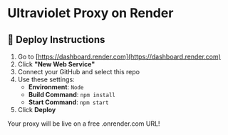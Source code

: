 # Ultraviolet Proxy on Render

## 🚀 Deploy Instructions

1. Go to [https://dashboard.render.com](https://dashboard.render.com)
2. Click **"New Web Service"**
3. Connect your GitHub and select this repo
4. Use these settings:
   - **Environment**: `Node`
   - **Build Command**: `npm install`
   - **Start Command**: `npm start`
5. Click **Deploy**

Your proxy will be live on a free .onrender.com URL!
